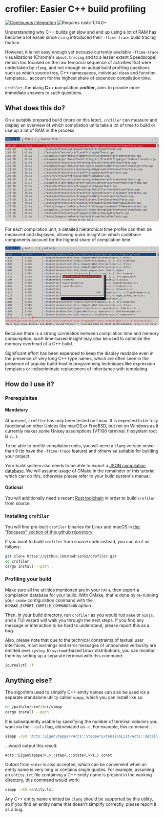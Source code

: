 # crofiler: Easier C++ build profiling

<!-- Not published on crates.io yet!
[![On crates.io](https://img.shields.io/crates/v/crofiler.svg)](https://crates.io/crates/crofiler)
[![On docs.rs](https://docs.rs/crofiler/badge.svg)](https://docs.rs/crofiler/)
-->
[![Continuous Integration](https://img.shields.io/github/actions/workflow/status/HadrienG2/crofiler/ci.yml?branch=master)](https://github.com/HadrienG2/crofiler/actions?query=workflow%3A%22Continuous+Integration%22)
![Requires rustc
1.74.0+](https://img.shields.io/badge/rustc-1.74.0+-lightgray.svg)

Understanding why C++ builds get slow and end up using a lot of RAM has become a
lot easier since `clang` introduced their `-ftime-trace` build tracing feature.

However, it is not easy enough yet because currently available `-ftime-trace`
visualizations (Chrome's `about:tracing` and to a lesser extent Speedscope)
remain too focused on the raw temporal sequence of activities that were
undertaken by `clang`, and not enough on actual build profiling questions such
as which source tres, C++ namespaces, individual class and function templates...
account for the highest share of expended compilation time.

`crofiler`, the **c**lang **C**++ **c**ompilation p**rofiler**, aims to provide
more immediate answers to such questions.


## What does this do?

On a suitably prepared build (more on this later), `crofiler` can measure and
display an overview of which compilation units take a lot of time to build or
use up a lot of RAM in the process.

![Full-build profile](docs/Build_Profile.png)

For each compilation unit, a detailed hierarchical time profile can then be
measured and displayed, allowing quick insight on which codebase components
account for the highest share of compilation time.

![Compilation unit profile](docs/Unit_Profile.png)

Because there is a strong correlation between compilation time and memory
consumption, such time-based insight may also be used to optimize the memory
overhead of a C++ build.

Significant effort has been expended to keep the display readable even in the
presence of very long C++ type names, which are often seen in the presence of
popular build-hostile programming techniques like expression templates or
indiscriminate replacement of inheritance with templating.


## How do I use it?

### Prerequisites

#### Mandatory

At present, `crofiler` has only been tested on Linux. It is expected to be fully
functional on other Unices like macOS or FreeBSD, but not on Windows as it
currently makes some Unixey assumptions (VT100 terminal, filesystem root is
`/`...).

To be able to profile compilation units, you will need a `clang` version newer
than 9 (to have the `-ftime-trace` feature) and otherwise suitable for building
your project.

Your build system also needs to be able to export a
[JSON compilation database](https://clang.llvm.org/docs/JSONCompilationDatabase.html).
We will assume usage of CMake in the remainder of this tutorial, which can do
this, otherwise please refer to your build system's manual.

#### Optional

You will additionally need a recent [Rust
toolchain](https://www.rust-lang.org/learn/get-started) in order to build
`crofiler` from source.

### Installing `crofiler`

You will find pre-built `crofiler` binaries for Linux and macOS in [the
"Releases" section of this github
repository](https://github.com/HadrienG2/crofiler/releases).

If you want to build `crofiler` from source code instead, you can do it as
follows:

```bash
git clone https://github.com/HadrienG2/crofiler.git
cd crofiler
cargo install --path .
```

### Profiling your build

Make sure all the utilities mentioned are in your `PATH`, then export a
compilation database for your build. With CMake, that is done by re-running your
`cmake` configuration command with the `-DCMAKE_EXPORT_COMPILE_COMMANDS=ON`
option.

Then, in your build directory, run `crofiler` as you would run `make` or
`ninja`, and a TUI wizard will walk you through the next steps. If you find
any message or interaction to be hard to understand, please report this as a bug.

Also, please note that due to the technical constraints of textual user
interfaces, most warnings and error messages of unbounded verbosity are emitted
over `syslog`. In `systemd`-based Linux distributions, you can monitor them by
setting up a separate terminal with this command:

```bash
journalctl -f
```


## Anything else?

The algorithm used to simplify C++ entity names can also be used via a separate
standalone utility called `simpp`, which you can install like so:

```bash
cd /path/to/crofiler/simpp
cargo install --path .
```

It is subsequently usable by specifying the number of terminal columns you want
via the `--cols` flag, abbreviated as `-c`. For example, this command...

```bash
simpp -c80 'Acts::EigenStepper<Acts::StepperExtensionList<Acts::detail::GenericDefaultExtension<double> >, Acts::detail::VoidAuctioneer>::step<Acts::Propagator<Acts::EigenStepper<>, Acts::Navigator>::State<Acts::PropagatorOptions<Acts::ActionList<ActsFatras::detail::SimulationActor<std::mersenne_twister_engine<long unsigned int, 32, 624, 397, 31, 2567483615, 11, 4294967295, 7, 2636928640, 15, 4022730752, 18, 1812433253>, ActsFatras::NoDecay, ActsFatras::InteractionList<ActsFatras::ContinuousProcess<ActsFatras::detail::ScatteringImpl<ActsFatras::detail::Highland>, ActsFatras::ChargedSelector, ActsFatras::EveryParticle, ActsFatras::EveryParticle>, ActsFatras::ContinuousProcess<ActsFatras::BetheBloch, ActsFatras::ChargedSelector, ActsFatras::Min<ActsFatras::Casts::P>, ActsFatras::EveryParticle>, ActsFatras::ContinuousProcess<ActsFatras::BetheHeitler, ActsFatras::AbsPdgSelector<(Acts::PdgParticle)11>, ActsFatras::Min<ActsFatras::Casts::P>, ActsFatras::Min<ActsFatras::Casts::P> > >, (anonymous namespace)::HitSurfaceSelector> >, Acts::AbortList<ActsFatras::detail::SimulationActor<std::mersenne_twister_engine<long unsigned int, 32, 624, 397, 31, 2567483615, 11, 4294967295, 7, 2636928640, 15, 4022730752, 18, 1812433253>, ActsFatras::NoDecay, ActsFatras::InteractionList<ActsFatras::ContinuousProcess<ActsFatras::detail::ScatteringImpl<ActsFatras::detail::Highland>, ActsFatras::ChargedSelector, ActsFatras::EveryParticle, ActsFatras::EveryParticle>, ActsFatras::ContinuousProcess<ActsFatras::BetheBloch, ActsFatras::ChargedSelector, ActsFatras::Min<ActsFatras::Casts::P>, ActsFatras::EveryParticle>, ActsFatras::ContinuousProcess<ActsFatras::BetheHeitler, ActsFatras::AbsPdgSelector<(Acts::PdgParticle)11>, ActsFatras::Min<ActsFatras::Casts::P>, ActsFatras::Min<ActsFatras::Casts::P> > >, (anonymous namespace)::HitSurfaceSelector>::ParticleNotAlive, Acts::EndOfWorldReached, Acts::PathLimitReached> > > >(Acts::Propagator<Acts::EigenStepper<Acts::StepperExtensionList<Acts::detail::GenericDefaultExtension<double> >, Acts::detail::VoidAuctioneer>, Acts::Navigator>::State<Acts::PropagatorOptions<Acts::ActionList<ActsFatras::detail::SimulationActor<std::mersenne_twister_engine<unsigned long, 32, 624, 397, 31, 2567483615, 11, 4294967295, 7, 2636928640, 15, 4022730752, 18, 1812433253>, ActsFatras::NoDecay, ActsFatras::InteractionList<ActsFatras::ContinuousProcess<ActsFatras::detail::ScatteringImpl<ActsFatras::detail::Highland>, ActsFatras::ChargedSelector, ActsFatras::EveryParticle, ActsFatras::EveryParticle>, ActsFatras::ContinuousProcess<ActsFatras::BetheBloch, ActsFatras::ChargedSelector, ActsFatras::Min<ActsFatras::Casts::P>, ActsFatras::EveryParticle>, ActsFatras::ContinuousProcess<ActsFatras::BetheHeitler, ActsFatras::AbsPdgSelector<(Acts::PdgParticle)11>, ActsFatras::Min<ActsFatras::Casts::P>, ActsFatras::Min<ActsFatras::Casts::P> > >, (anonymous namespace)::HitSurfaceSelector> >, Acts::AbortList<ActsFatras::detail::SimulationActor<std::mersenne_twister_engine<unsigned long, 32, 624, 397, 31, 2567483615, 11, 4294967295, 7, 2636928640, 15, 4022730752, 18, 1812433253>, ActsFatras::NoDecay, ActsFatras::InteractionList<ActsFatras::ContinuousProcess<ActsFatras::detail::ScatteringImpl<ActsFatras::detail::Highland>, ActsFatras::ChargedSelector, ActsFatras::EveryParticle, ActsFatras::EveryParticle>, ActsFatras::ContinuousProcess<ActsFatras::BetheBloch, ActsFatras::ChargedSelector, ActsFatras::Min<ActsFatras::Casts::P>, ActsFatras::EveryParticle>, ActsFatras::ContinuousProcess<ActsFatras::BetheHeitler, ActsFatras::AbsPdgSelector<(Acts::PdgParticle)11>, ActsFatras::Min<ActsFatras::Casts::P>, ActsFatras::Min<ActsFatras::Casts::P> > >, (anonymous namespace)::HitSurfaceSelector>::ParticleNotAlive, Acts::EndOfWorldReached, Acts::PathLimitReached> > > &) const'
```

...would output this result:

```
Acts::EigenStepper<…>::step<…::State<…>>(…) const
```

Output from `stdin` is also accepted, which can be convenient when an entity
name is very long or contains single quotes. For example, assuming an
`entity.txt` file containing a C++ entity name is present in the working
directory, this command would work:

```bash
simpp -c80 <entity.txt
```

Any C++ entity name emitted by `clang` should be supported by this utility, so
if you find an entity name that doesn't simplify correctly, please report it as
a bug.
